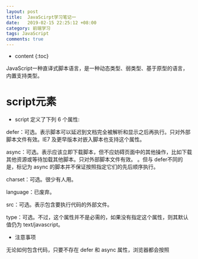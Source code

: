 ```yaml
---
layout: post
title:  JavaScirpt学习笔记一
date:   2019-02-15 22:25:12 +08:00
category: 前端学习
tags: JavaScript
comments: true
---
```


* content
{:toc}

JavaScript一种直译式脚本语言，是一种动态类型、弱类型、基于原型的语言，内置支持类型。








# script元素

- script
定义了下列 6 个属性:

defer：可选。表示脚本可以延迟到文档完全被解析和显示之后再执行。只对外部脚本文件有效。IE7 及更早版本对嵌入脚本也支持这个属性。

async：可选。表示应该立即下载脚本，但不应妨碍页面中的其他操作，比如下载其他资源或等待加载其他脚本。只对外部脚本文件有效。<script type="text/javascript" async src="example1.js"></script> 。但与 defer不同的是，标记为 async 的脚本并不保证按照指定它们的先后顺序执行。

charset：可选。很少有人用。

language：已废弃。

src：可选。表示包含要执行代码的外部文件。

type：可选。不过，这个属性并不是必需的，如果没有指定这个属性，则其默认值仍为
text/javascript。

- 注意事项

无论如何包含代码，只要不存在 defer 和 async 属性，浏览器都会按照<script>元素在页面中出现的先后顺序对它们依次进行解析。换句话说，在第一个<script>元素包含的代码解析完成后，第二个<script>包含的代码才会被解析，然后才是第三个、第四个……

现代 Web 应用程序一般都把全部 JavaScript 引用放在<body>元素中页面内容的后面。

- 在XHTML中的用法

这里比较语句 a < b 中的小于号（<）在 XHTML 中将被当作开始一个新标签来解析。

解决方案：

1 用相应的 HTML 实体（&lt;）替换代码中所有的小于号（<）；

2 在 XHTML（XML）中，CData 片段是文档中的一个特殊区域，这个区域中可以包含不需要解析的任意格式的文本内容；

```
<![CDATA[
 ...
]]>

```
- 嵌入代码与外部文件

最好的做法还是尽可能使用外部文件来包含 JavaScript 代码;

可维护性
可缓存
适应未来

- 小结
把 JavaScript 插入到 HTML 页面中要使用<script>元素。使用这个元素可以把 JavaScript 嵌入到HTML 页面中，让脚本与标记混合在一起；也可以包含外部的 JavaScript 文件。而我们需要注意的地方有:

 在包含外部 JavaScript 文件时，必须将 src 属性设置为指向相应文件的 URL。而这个文件既可以是与包含它的页面位于同一个服务器上的文件，也可以是其他任何域中的文件。

 所有<script>元素都会按照它们在页面中出现的先后顺序依次被解析。在不使用 defer 和async 属性的情况下，只有在解析完前面<script>元素中的代码之后，才会开始解析后面<script>元素中的代码。

 由于浏览器会先解析完不使用 defer 属性的<script>元素中的代码，然后再解析后面的内容，所以一般应该把<script>元素放在页面最后，即主要内容后面，</body>标签前面。

 使用 defer 属性可以让脚本在文档完全呈现之后再执行。延迟脚本总是按照指定它们的顺序执行。

 使用 async 属性可以表示当前脚本不必等待其他脚本，也不必阻塞文档呈现。不能保证异步脚本按照它们在页面中出现的顺序执行。

另外，使用<noscript>元素可以指定在不支持脚本的浏览器中显示的替代内容。但在启用了脚本的情况下，浏览器不会显示<noscript>元素中的任何内容。

## 基本概念

- 数据类型
ECMAScript 中有 5 种简单数据类型： Undefined、Null、Boolean、Number和 String。

还有 1种复杂数据类型——Object，Object 本质上是由一组无序的名值对组成的。

- typeof操作符

1 "undefined"——如果这个值未定义

Undefined 类型只有一个值，即特殊的 undefined。在使用 var 声明变量但未对其加以初始化时，这个变量的值就是 undefined;实际上，undefined 值是派生自 null 值的，因此 ECMA-262 规定对它们的相等性测试要返回 true：
alert(null == undefined); //true

2 "boolean"——如果这个值是布尔值；
3  "string"——如果这个值是字符串；
4 "number"——如果这个值是数值

NaN，即非数值（Not a Number）是一个特殊的数值，这个数值用于表示一个本来要返回数值的操作数未返回数值的情况（这样就不会抛出错误了）。
NaN 与任何值都不相等，包括 NaN 本身。
alert(isNaN(NaN)); //true
alert(isNaN(10)); //false（10 是一个数值）
alert(isNaN("10")); //false（可以被转换成数值 10）
alert(isNaN("blue")); //true（不能转换成数值）
alert(isNaN(true)); //false（可以被转换成数值 1）

5  "object"——如果这个值是对象或 null

Null 类型是第二个只有一个值的数据类型，这个特殊的值是 null。从逻辑角度来看，null 值表示一个空对象指针，而这也正是使用 typeof 操作符检测 null 值时会返回"object"的原因;

6  "function"——如果这个值是函数。

- 数值转换

有 3 个函数可以把非数值转换为数值：Number()、parseInt()和 parseFloat()。

Number()函数的转换规则如下。
 如果是 Boolean 值，true 和 false 将分别被转换为 1 和 0。

 如果是数字值，只是简单的传入和返回。

 如果是 null 值，返回 0。

 如果是 undefined，返回 NaN。

 如果是字符串，遵循下列规则：
 如果字符串中只包含数字（包括前面带正号或负号的情况），则将其转换为十进制数值，即"1"会变成 1，"123"会变成 123，而"011"会变成 11（注意：前导的零被忽略了）；
 如果字符串中包含有效的浮点格式，如"1.1"，则将其转换为对应的浮点数值（同样，也会忽略前导零）；
 如果字符串中包含有效的十六进制格式，例如"0xf"，则将其转换为相同大小的十进制整数值；
 如果字符串是空的（不包含任何字符），则将其转换为 0；
 如果字符串中包含除上述格式之外的字符，则将其转换为 NaN。
 如果是对象，则调用对象的 valueOf()方法，然后依照前面的规则转换返回的值。如果转换
的结果是 NaN，则调用对象的 toString()方法，然后再次依照前面的规则转换返回的字符
串值

var num1 = Number("Hello world!"); //NaN
var num2 = Number(""); //0
var num3 = Number("000011"); //11
var num4 = Number(true); //1

parseInt规则：

第一个字符不是数字字符或者负号，parseInt()就会返回 NaN；

例如，"1234blue"会被转换为 1234，因为"blue"会被完全忽略。类似地，"22.5",会被转换为 22，因为小数点并不是有效的数字字符。

String类型：

字符串可以由双引号（"）或单引号（'）表示，因此下面两种字符串的写法都是有效的：

`\n` 换行
`\t `制表
`\b` 空格
`\r `回车
`\f` 进纸
`\\ `斜杠
`\'` 单引号（'），在用单引号表示的字符串中使用。例如：'He said, \'hey.\''
`\"` 双引号（"），在用双引号表示的字符串中使用。例如："He said, \"hey.\""
`\xnn `以十六进制代码nn表示的一个字符（其中n为0～F）。例如，\x41表示"A"
`\unnnn `以十六进制代码nnnn表示的一个Unicode字符（其中n为0～F）。例如，\u03a3表示希腊字符Σ

 如果值有 toString()方法，则调用该方法（没有参数）并返回相应的结果；
 如果值是 null，则返回"null"；
 如果值是 undefined，则返回"undefined"。

Object类型:

var o = new Object();
Object 的每个实例都具有下列属性和方法:

hasOwnProperty(propertyName)：用于检查给定的属性在当前对象实例中（而不是在实例的原型中）是否存在。如：o.hasOwnProperty("name")

propertyIsEnumerable(propertyName)：用于检查给定的属性是否能够使用 for-in 语句（本章后面将会讨论）来枚举。与 hasOwnProperty()方法一样，作为参数的属性名必须以字符串形式指定。

toLocaleString()：返回对象的字符串表示，该字符串与执行环境的地区对应。
toString()：返回对象的字符串表示。
valueOf()：返回对象的字符串、数值或布尔值表示。通常与 toString()方法的返回值相同。

- 语句

for-in 语句是一种精准的迭代语句，可以用来枚举对象的属性。以下是 for-in 语句的语法：
for (var propName in window) {
 document.write(propName);
}


- 函数

推荐的做法是要么让函数始终都返回一个值，要么永远都不要返回值。否则，如果函数有时候返回值，有时候有不返回值，会给调试代码带来不便。

函数不介意传递进来多少个参数，也不在乎传进来参数是什么数据类型。也就是说，即便你定义的函数只接收两个参数，在调用这个函数时也未必一定要传递两个参数。可以传递一个、三个甚至不传递参数，而解析器永远不会有什么怨言。

函数不能像传统意义上那样实现重载。
